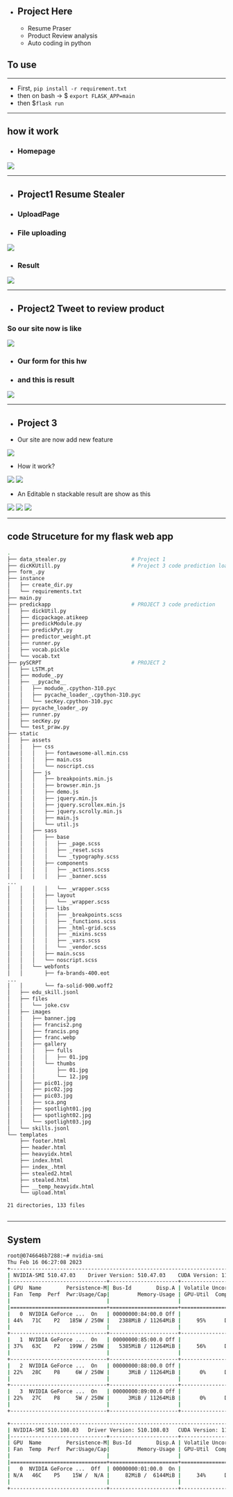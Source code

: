 - ## Project Here
    - Resume Praser
    - Product Review analysis
    - Auto coding in python


## To use


<!-- #### you can find tutorial on how to run flask app on `flask Doc`.


#### I use chatGPT to generate a jsonl pipeline for education title extracting and partial copied from Tonson
<img src = 'how_my_web_perform/chatgpt.png'>
 -->

----------------

- First, `pip install -r requirement.txt`
- then on bash -> $ `export FLASK_APP=main`
- then $`flask run`
-------------------
## how it work
- ### Homepage
 <img src = 'how_my_web_perform/homepage.png'>

-------------------------
- ## Project1 Resume Stealer
- ### UploadPage
<!-- <img src = 'how_my_web_perform/uploadpage2.png'> -->

- ### File uploading
<img src = 'how_my_web_perform/uploadafile.png'>

- ### Result
<img src = 'how_my_web_perform/result.png'>

---------------
- ## Project2 Tweet to review product
<!-- - ### I have 2 excute
<img src = 'how_my_web_perform/excute0.png'>

- ### second one
<img src = 'how_my_web_perform/excute1.png'>

- ## Maybe we should sent email to `Elon Musk` to sell `twitter` out or just let it went bankrupt. Since he do something in TWITTER API and that will not be free anymore T-T . -->

<!-- - ## Anyway, we still have our freind REDDIT -->
### So our site now is like

<img src = 'how_my_web_perform/hwtwmp.png'>

- ### Our form for this hw
<!-- <img src = 'how_my_web_perform/hw4form.png'> -->
- ### and this is result
<img src = 'how_my_web_perform/hw4result.png'>


-----------------------

- ## Project 3 
- Our site are now add new feature

<img src= 'how_my_web_perform/dick0.png'>

- How it work?

<img src= 'how_my_web_perform/dick1.png'>
<img src= 'how_my_web_perform/dick2.png'>



- An Editable n stackable result are show as this  

<img src= 'how_my_web_perform/dick3.png'>
<img src= 'how_my_web_perform/dick4.png'>
<img src= 'how_my_web_perform/dick5.png'>


------------------------------



## code Struceture for my flask web app
```bash
.
├── data_stealer.py                     # Project 1
├── dicKKUtill.py                       # Project 3 code prediction loader
├── form_.py
├── instance
│   ├── create_dir.py
│   └── requirements.txt
├── main.py
├── predickapp                          # PROJECT 3 code prediction 
│   ├── dickUtil.py
│   ├── dicpackage.atikeep
│   ├── predickModule.py
│   ├── predickPyt.py
│   ├── predictor_weight.pt
│   ├── runner.py
│   ├── vocab.pickle
│   └── vocab.txt
├── pySCRPT                             # PROJECT 2
│   ├── LSTM.pt
│   ├── modude_.py
│   ├── __pycache__
│   │   ├── modude_.cpython-310.pyc
│   │   ├── pycache_loader_.cpython-310.pyc
│   │   └── secKey.cpython-310.pyc
│   ├── pycache_loader_.py
│   ├── runner.py
│   ├── secKey.py
│   └── test_praw.py
├── static
│   ├── assets
│   │   ├── css
│   │   │   ├── fontawesome-all.min.css
│   │   │   ├── main.css
│   │   │   └── noscript.css
│   │   ├── js
│   │   │   ├── breakpoints.min.js
│   │   │   ├── browser.min.js
│   │   │   ├── demo.js
│   │   │   ├── jquery.min.js
│   │   │   ├── jquery.scrollex.min.js
│   │   │   ├── jquery.scrolly.min.js
│   │   │   ├── main.js
│   │   │   └── util.js
│   │   ├── sass
│   │   │   ├── base
│   │   │   │   ├── _page.scss
│   │   │   │   ├── _reset.scss
│   │   │   │   └── _typography.scss
│   │   │   ├── components
│   │   │   │   ├── _actions.scss
│   │   │   │   ├── _banner.scss
...
│   │   │   │   └── _wrapper.scss
│   │   │   ├── layout
│   │   │   │   └── _wrapper.scss
│   │   │   ├── libs
│   │   │   │   ├── _breakpoints.scss
│   │   │   │   ├── _functions.scss
│   │   │   │   ├── _html-grid.scss
│   │   │   │   ├── _mixins.scss
│   │   │   │   ├── _vars.scss
│   │   │   │   └── _vendor.scss
│   │   │   ├── main.scss
│   │   │   └── noscript.scss
│   │   └── webfonts
│   │       ├── fa-brands-400.eot
...
│   │       └── fa-solid-900.woff2
│   ├── edu_skill.jsonl
│   ├── files
│   │   └── joke.csv
│   ├── images
│   │   ├── banner.jpg
│   │   ├── francis2.png
│   │   ├── francis.png
│   │   ├── franc.webp
│   │   ├── gallery
│   │   │   ├── fulls
│   │   │   │   ├── 01.jpg
│   │   │   └── thumbs
│   │   │       ├── 01.jpg
│   │   │       └── 12.jpg
│   │   ├── pic01.jpg
│   │   ├── pic02.jpg
│   │   ├── pic03.jpg
│   │   ├── sca.png
│   │   ├── spotlight01.jpg
│   │   ├── spotlight02.jpg
│   │   └── spotlight03.jpg
│   └── skills.jsonl
└── templates
    ├── footer.html
    ├── header.html
    ├── heavyidx.html
    ├── index.html
    ├── index_.html
    ├── stealed2.html
    ├── stealed.html
    ├── __temp_heavyidx.html
    └── upload.html

21 directories, 133 files



```


-----------------------
## System

```bash
root@0746646b7288:~# nvidia-smi
Thu Feb 16 06:27:08 2023       
+-----------------------------------------------------------------------------+
| NVIDIA-SMI 510.47.03    Driver Version: 510.47.03    CUDA Version: 11.6     |
|-------------------------------+----------------------+----------------------+
| GPU  Name        Persistence-M| Bus-Id        Disp.A | Volatile Uncorr. ECC |
| Fan  Temp  Perf  Pwr:Usage/Cap|         Memory-Usage | GPU-Util  Compute M. |
|                               |                      |               MIG M. |
|===============================+======================+======================|
|   0  NVIDIA GeForce ...  On   | 00000000:84:00.0 Off |                  N/A |
| 44%   71C    P2   185W / 250W |   2388MiB / 11264MiB |     95%      Default |
|                               |                      |                  N/A |
+-------------------------------+----------------------+----------------------+
|   1  NVIDIA GeForce ...  On   | 00000000:85:00.0 Off |                  N/A |
| 37%   63C    P2   199W / 250W |   5385MiB / 11264MiB |     56%      Default |
|                               |                      |                  N/A |
+-------------------------------+----------------------+----------------------+
|   2  NVIDIA GeForce ...  On   | 00000000:88:00.0 Off |                  N/A |
| 22%   28C    P8     6W / 250W |      3MiB / 11264MiB |      0%      Default |
|                               |                      |                  N/A |
+-------------------------------+----------------------+----------------------+
|   3  NVIDIA GeForce ...  On   | 00000000:89:00.0 Off |                  N/A |
| 22%   27C    P8     5W / 250W |      3MiB / 11264MiB |      0%      Default |
|                               |                      |                  N/A |
+-------------------------------+----------------------+----------------------+

+-----------------------------------------------------------------------------+
| NVIDIA-SMI 510.108.03   Driver Version: 510.108.03   CUDA Version: 11.6     |
|-------------------------------+----------------------+----------------------+
| GPU  Name        Persistence-M| Bus-Id        Disp.A | Volatile Uncorr. ECC |
| Fan  Temp  Perf  Pwr:Usage/Cap|         Memory-Usage | GPU-Util  Compute M. |
|                               |                      |               MIG M. |
|===============================+======================+======================|
|   0  NVIDIA GeForce ...  Off  | 00000000:01:00.0  On |                  N/A |
| N/A   46C    P5    15W /  N/A |     82MiB /  6144MiB |     34%      Default |
|                               |                      |                  N/A |
+-------------------------------+----------------------+----------------------+



```

